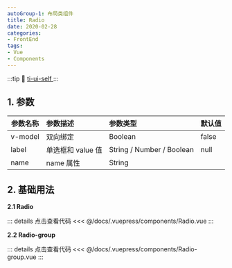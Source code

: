 ```yaml
---
autoGroup-1: 布局类组件
title: Radio
date: 2020-02-28
categories:
- FrontEnd
tags:
- Vue
- Components
---
```

:::tip
 :link: [ ti-ui-self ](https://www.npmjs.com/package/ti-ui-self)
:::
<!-- more -->
## 1. 参数

| 参数名称 | 参数描述          | 参数类型                  | 默认值 |
| -------- | :---------------- | :------------------------ | :----- |
| v-model  | 双向绑定          | Boolean                   | false  |
| label    | 单选框和 value 值 | String / Number / Boolean | null   |
| name     | name 属性         | String                    |        |

## 2. 基础用法

**2.1 Radio**
<br>
<Radio/>

::: details 点击查看代码
<<< @/docs/.vuepress/components/Radio.vue
:::

**2.2 Radio-group**
<br>
<Radio-group/>

::: details 点击查看代码
<<< @/docs/.vuepress/components/Radio-group.vue
:::
